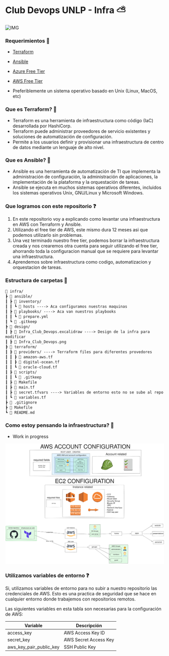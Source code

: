 # Club Devops UNLP - Infra ⛅

![IMG](https://clubdevops.ar/logo-resize.jpeg)

### Requerimientos 🧰 

- [Terraform](https://www.terraform.io/downloads.html)
- [Ansible](https://docs.ansible.com/ansible/latest/installation_guide/intro_installation.html)

- [Azure Free Tier](https://azure.microsoft.com/es-es/free/)
- [AWS Free Tier](https://aws.amazon.com/free/)
- Preferiblemente un sistema operativo basado en Unix (Linux, MacOS, etc)


### Que es Terraform? 💜

- Terraform es una herramienta de infraestructura como código (IaC) desarrollada por HashiCorp.
- Terraform puede administrar proveedores de servicio existentes y soluciones de automatización de configuración.
- Permite a los usuarios definir y provisionar una infraestructura de centro de datos mediante un lenguaje de alto nivel.

### Que es Ansible? 🍎

- Ansible es una herramienta de automatización de TI que implementa la administración de configuración, la administración de aplicaciones, la implementación de la plataforma y la orquestación de tareas.
- Ansible se ejecuta en muchos sistemas operativos diferentes, incluidos los sistemas operativos Unix, GNU/Linux y Microsoft Windows.

### Que logramos con este repositorio ❓

1. En este repositorio voy a explicando como levantar una infraestructura en AWS con Terraform y Ansible.
2. Utilizando el free tier de AWS, este mismo dura 12 meses asi que podemos utilizarlo sin problemas.
3. Una vez terminado nuestro free tier, podemos borrar la infraestructura creada y nos crearemos otra cuenta para seguir utilizando el free tier, ahorrando toda la configuracion manual que se requiere para levantar una infraestructura.
4. Aprendemos sobre infraestructura como codigo, automatizacion y orquestacion de tareas.

### Estructura de carpetas 📁

```
🌳 infra/
┣ 📁 ansible/
┃ ┣ 📁 inventory/
┃ ┃ ┗ 📄 hosts ----> Aca configuramos nuestras maquinas
┃ ┣ 📁 playbooks/ ----> Aca van nuestros playbooks
┃ ┃ ┗ 📄 prepare.yml
┃ ┗ 📄 .gitkeep
┣ 📁 design/
┃ ┣ 📄 Infra_Club_Devops.excalidraw ----> Design de la infra para modificar
┃ ┣ 📄 Infra_Club_Devops.png
┣ 📁 terraform/
┃ ┣ 📁 providers/ ----> Terraform files para diferentes provedores
┃ ┃ ┣ 📄 amazon-aws.tf
┃ ┃ ┣ 📄 digital-ocean.tf
┃ ┃ ┗ 📄 oracle-cloud.tf
┃ ┣ 📁 scripts/
┃ ┃ ┗ 📄 .gitkeep
┃ ┣ 📄 Makefile
┃ ┣ 📄 main.tf
┃ ┣ 📄 secret.tfvars ----> Variables de entorno esto no se sube al repo
┃ ┗ 📄 variables.tf
┣ 📄 .gitignore
┣ 📄 Makefile
┗ 📄 README.md
```

### Como estoy pensando la infraestructura? 🤔

- Work in progress

![IMG](./design/Infra_Club_Devops_V0.2.png)

### Utilizamos variables de entorno ❓

Si, utilizamos variables de entorno para no subir a nuestro repositorio las credenciales de AWS. Esto es una practica de seguridad que se hace en cualquier entorno donde trabajemos con repositorios remotos.

Las siguientes variables en esta tabla son necesarias para la configuración de AWS:

| Variable | Descripción |
| --- | --- |
| access_key | AWS Access Key ID |
| secret_key | AWS Secret Access Key |
| aws_key_pair_public_key | SSH Public Key |

